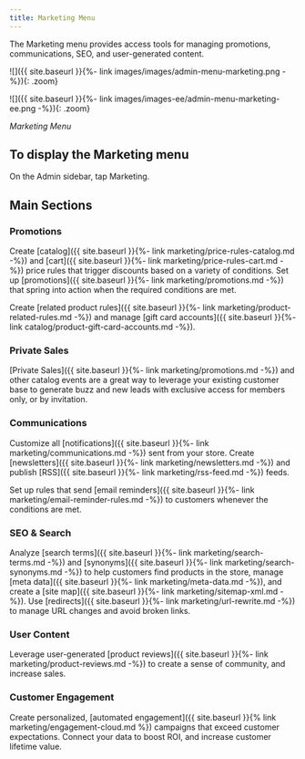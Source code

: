 ```yaml
---
title: Marketing Menu
---
```


The Marketing menu provides access tools for managing promotions, communications, SEO, and user-generated content.

<!--{%- if "Default.CE Only" contains site.edition -%}-->
![]({{ site.baseurl }}{%- link images/images/admin-menu-marketing.png -%}){: .zoom}
<!--{%- endif -%}-->
<!--{%- if "Default.EE-B2B" contains site.edition -%}-->
![]({{ site.baseurl }}{%- link images/images-ee/admin-menu-marketing-ee.png -%}){: .zoom}
<!--{%- endif -%}-->
*Marketing Menu*

## To display the Marketing menu

On the Admin sidebar, tap <span class="btn">Marketing</span>.

## Main Sections

### Promotions

Create [catalog]({{ site.baseurl }}{%- link marketing/price-rules-catalog.md -%}) and [cart]({{ site.baseurl }}{%- link marketing/price-rules-cart.md -%}) price rules that trigger discounts based on a variety of conditions. Set up [promotions]({{ site.baseurl }}{%- link marketing/promotions.md -%}) that spring into action when the required conditions are met.

<!--{%- if "Default.EE-B2B" contains site.edition -%}-->
Create [related product rules]({{ site.baseurl }}{%- link marketing/product-related-rules.md -%}) and manage [gift card accounts]({{ site.baseurl }}{%- link catalog/product-gift-card-accounts.md -%}).

### Private Sales

[Private Sales]({{ site.baseurl }}{%- link marketing/promotions.md -%}) and other catalog events are a great way to leverage your existing customer base to generate buzz and new leads with exclusive access for members only, or by invitation.
<!--{% endif %}-->

### Communications

Customize all [notifications]({{ site.baseurl }}{%- link marketing/communications.md -%}) sent from your store. Create [newsletters]({{ site.baseurl }}{%- link marketing/newsletters.md -%})
and publish [RSS]({{ site.baseurl }}{%- link marketing/rss-feed.md -%}) feeds.

<!--{%- if "Default.EE-B2B" contains site.edition -%}-->
Set up rules that send [email reminders]({{ site.baseurl }}{%- link marketing/email-reminder-rules.md -%}) to customers whenever the conditions are met.

<!--{% endif %}-->
### SEO &amp; Search

Analyze [search terms]({{ site.baseurl }}{%- link marketing/search-terms.md -%}) and [synonyms]({{ site.baseurl }}{%- link marketing/search-synonyms.md -%}) to help customers find products in the store, manage [meta data]({{ site.baseurl }}{%- link marketing/meta-data.md -%}), and create a [site map]({{ site.baseurl }}{%- link marketing/sitemap-xml.md -%}). Use [redirects]({{ site.baseurl }}{%- link marketing/url-rewrite.md -%}) to manage URL changes and avoid broken links.

### User Content

Leverage user-generated [product reviews]({{ site.baseurl }}{%- link marketing/product-reviews.md -%}) to create a sense of community, and increase sales.

### Customer Engagement

Create personalized, [automated engagement]({{ site.baseurl }}{% link marketing/engagement-cloud.md %}) campaigns that exceed customer expectations. Connect your data to boost ROI, and increase customer lifetime value.
